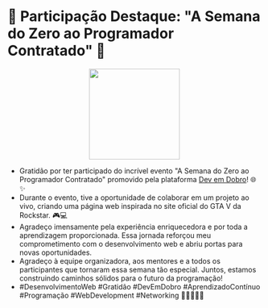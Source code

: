 # 🚀 Participação Destaque: "A Semana do Zero ao Programador Contratado" 🚀

<p align="center">
<img src="https://github.com/emersonlucirio/Landing_Page_GTA_V/assets/112041088/bd8ad496-2a8e-4409-a1c5-fbb960cc1dd5" width="180">
</p>

* Gratidão por ter participado do incrível evento "A Semana do Zero ao Programador Contratado" promovido pela plataforma [Dev em Dobro](https://devemdobro.com/matriculas-abertas/)! 🌐✨
* Durante o evento, tive a oportunidade de colaborar em um projeto ao vivo, criando uma página web inspirada no site oficial do GTA V da Rockstar. 🎮💻
* Agradeço imensamente pela experiência enriquecedora e por toda a aprendizagem proporcionada. Essa jornada reforçou meu comprometimento com o desenvolvimento web e abriu portas para novas oportunidades.
* Agradeço à equipe organizadora, aos mentores e a todos os participantes que tornaram essa semana tão especial. Juntos, estamos construindo caminhos sólidos para o futuro da programação!
* #DesenvolvimentoWeb #Gratidão #DevEmDobro #AprendizadoContínuo #Programação #WebDevelopment #Networking 🚀👩‍💻👨‍💻








